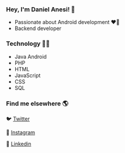 ### Hey, I'm Daniel Anesi! 👋

  - Passionate about Android development ❤📱
  - Backend developer

### Technology 👨‍💻

  - Java Android
  - PHP
  - HTML
  - JavaScript
  - CSS
  - SQL
  
### Find me elsewhere 🌎

🐦 [Twitter](https://twitter.com/DanielAnesi2)

📸 [Instagram](https://www.instagram.com/_anesi/)

💼 [Linkedin](https://www.linkedin.com/in/daniel-oliveira-anesi-440710142/)
